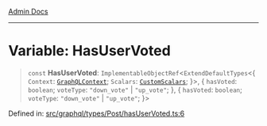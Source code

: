 [Admin Docs](/)

***

# Variable: HasUserVoted

> `const` **HasUserVoted**: `ImplementableObjectRef`\<`ExtendDefaultTypes`\<\{ `Context`: [`GraphQLContext`](../../../../context/type-aliases/GraphQLContext.md); `Scalars`: [`CustomScalars`](../../../../scalars/type-aliases/CustomScalars.md); \}\>, \{ `hasVoted`: `boolean`; `voteType`: `"down_vote"` \| `"up_vote"`; \}, \{ `hasVoted`: `boolean`; `voteType`: `"down_vote"` \| `"up_vote"`; \}\>

Defined in: [src/graphql/types/Post/hasUserVoted.ts:6](https://github.com/PalisadoesFoundation/talawa-api/blob/a4f57b3a64e82c74809b195eb7bde9c04b2a5e89/src/graphql/types/Post/hasUserVoted.ts#L6)
